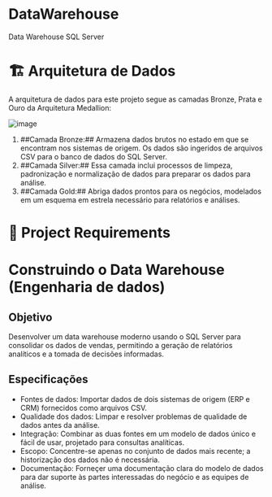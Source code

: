 # DataWarehouse
Data Warehouse SQL Server


# 🏗️ Arquitetura de Dados
A arquitetura de dados para este projeto segue as camadas Bronze, Prata e Ouro da Arquitetura Medallion:

 ![image](https://github.com/user-attachments/assets/c567e307-76a2-4df0-bb69-aa2f8f9c2d23)

1. ##Camada Bronze:## Armazena dados brutos no estado em que se encontram nos sistemas de origem. Os dados são ingeridos de arquivos CSV para o banco de dados do SQL Server.
2. ##Camada Silver:## Essa camada inclui processos de limpeza, padronização e normalização de dados para preparar os dados para análise.
3. ##Camada Gold:## Abriga dados prontos para os negócios, modelados em um esquema em estrela necessário para relatórios e análises.

# 🚀 Project Requirements
# Construindo o Data Warehouse (Engenharia de dados)
## Objetivo
Desenvolver um data warehouse moderno usando o SQL Server para consolidar os dados de vendas, permitindo a geração de relatórios analíticos e a tomada de decisões informadas.

## Especificações
* Fontes de dados: Importar dados de dois sistemas de origem (ERP e CRM) fornecidos como arquivos CSV.
* Qualidade dos dados: Limpar e resolver problemas de qualidade de dados antes da análise.
* Integração: Combinar as duas fontes em um modelo de dados único e fácil de usar, projetado para consultas analíticas.
* Escopo: Concentre-se apenas no conjunto de dados mais recente; a historização dos dados não é necessária.
* Documentação: Forneçer uma documentação clara do modelo de dados para dar suporte às partes interessadas do negócio e as equipes de análise.
